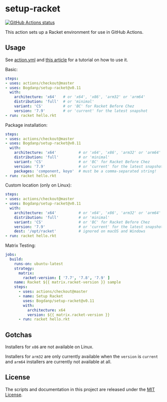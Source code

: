# setup-racket

<p align="left">
  <a href="https://github.com/Bogdanp/setup-racket/actions?query=workflow%3A%22CI%22"><img alt="GitHub Actions status" src="https://github.com/Bogdanp/setup-racket/workflows/CI/badge.svg"></a>
</p>

This action sets up a Racket environment for use in GitHub Actions.

## Usage

See [action.yml](action.yml) and [this article][article] for a
tutorial on how to use it.

Basic:

```yaml
steps:
- uses: actions/checkout@master
- uses: Bogdanp/setup-racket@v0.11
  with:
    architecture: 'x64'   # or 'x64', 'x86', 'arm32' or 'arm64'
    distribution: 'full'  # or 'minimal'
    variant: 'CS'         # or 'BC' for Racket Before Chez
    version: '7.9'        # or 'current' for the latest snapshot
- run: racket hello.rkt
```

Package installation:

```yaml
steps:
- uses: actions/checkout@master
- uses: Bogdanp/setup-racket@v0.11
  with:
    architecture: 'x64'          # or 'x64', 'x86', 'arm32' or 'arm64'
    distribution: 'full'         # or 'minimal'
    variant: 'CS'                # or 'BC' for Racket Before Chez
    version: '7.9'               # or 'current' for the latest snapshot
    packages: 'component, koyo'  # must be a comma-separated string!
- run: racket hello.rkt
```

Custom location (only on Linux):

```yaml
steps:
- uses: actions/checkout@master
- uses: Bogdanp/setup-racket@v0.11
  with:
    architecture: 'x64'          # or 'x64', 'x86', 'arm32' or 'arm64'
    distribution: 'full'         # or 'minimal'
    variant: 'CS'                # or 'BC' for Racket Before Chez
    version: '7.9'               # or 'current' for the latest snapshot
    dest: '/opt/racket'          # ignored on macOS and Windows
- run: racket hello.rkt
```

Matrix Testing:

```yaml
jobs:
  build:
    runs-on: ubuntu-latest
    strategy:
      matrix:
        racket-version: [ '7.7', '7.8', '7.9' ]
    name: Racket ${{ matrix.racket-version }} sample
    steps:
      - uses: actions/checkout@master
      - name: Setup Racket
        uses: Bogdanp/setup-racket@v0.11
        with:
          architecture: x64
          version: ${{ matrix.racket-version }}
      - run: racket hello.rkt
```

## Gotchas

Installers for `x86` are not available on Linux.

Installers for `arm32` are only currently available when the `version`
is `current` and `arm64` installers are currently not available at
all.


## License

The scripts and documentation in this project are released under the [MIT License](LICENSE).

[article]: https://defn.io/2020/05/05/github-actions-for-racket-revised/
